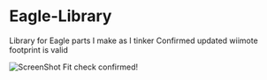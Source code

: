 # Eagle-Library
Library for Eagle parts I make as I tinker
Confirmed updated wiimote footprint is valid

![ScreenShot](https://pbs.twimg.com/media/CrJTSVqWAAAPMB-.jpg})
Fit check confirmed! 
